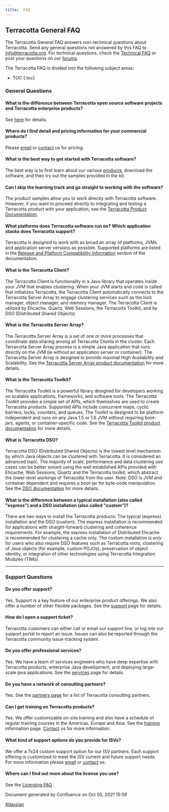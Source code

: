 ```yaml
---
title:  FAQ  
---
```


Terracotta General FAQ
----------------------

The Terracotta General FAQ answers non-technical questions about Terracotta. Send any general questions not answered by this FAQ to info@terracotta.org. For technical questions, check the [Technical FAQ](Technical+FAQ) or post your questions on our [forums](http://forums.terracotta.org).

The Terracotta FAQ is divided into the following subject areas:

* TOC
{:toc}

### General Questions

#### What is the difference between Terracotta open source software projects and Terracotta enterprise products?

See [here](http://www.terracotta.org/open-source) for details.

#### Where do I find detail and pricing information for your commercial products?

Please [email](mailto:sales@terracottatech.com) or [contact](http://www.terracotta.org/contact) us for pricing.

#### What is the best way to get started with Terracotta software?

The best way is to first learn about our various [products](http://www.terracotta.org/products), download the software, and then try out the samples provided in the kit.

#### Can I skip the learning track and go straight to working with the software?

The product samples allow you to work directly with Terracotta software. However, if you want to proceed directly to integrating and testing a Terracotta product with your application, see the [Terracotta Product Documentation](http://www.terracotta.org/documentation).

#### What platforms does Terracotta software run on? Which application stacks does Terracotta support?

Terracotta is designed to work with as broad an array of platforms, JVMs and application server versions as possible. Supported platforms are listed in the [Release and Platform Compatibility Information](Home) section of the documentation.

#### What is the Terracotta Client?

The Terracotta Client is functionality in a Java library that operates inside your JVM that enables clustering. When your JVM starts and code is called that initializes Terracotta, the Terracotta Client automatically connects to the Terracotta Server Array to engage clustering services such as the lock manager, object manager, and memory manager. The Terracotta Client is utilized by Ehcache, Quartz, Web Sessions, the Terracotta Toolkit, and by DSO (Distributed Shared Objects).

#### What is the Terracotta Server Array?

The Terracotta Server Array is a set of one or more processes that coordinate data sharing among all Terracotta Clients in the cluster. Each Terracotta Server Array process is a simple Java application that runs directly on the JVM (ie without an application server or container). The Terracotta Server Array is designed to provide maximal High Availability and Scalability. See the [Terracotta Server Array product documentation](http://www.terracotta.org/documentation/server-arrays) for more details.

#### What is the Terracotta Toolkit?

The Terracotta Toolkit is a powerful library designed for developers working on scalable applications, frameworks, and software tools. The Terracotta Toolkit provides a simple set of APIs, which themselves are used to create Terracotta products. Supported APIs include concurrent maps, cyclic barriers, locks, counters, and queues. The Toolkit is designed to be platform independent and runs on any Java 1.5 or 1.6 JVM without requiring boot-jars, agents, or container-specific code. See the [Terracotta Toolkit product documentation](http://www.terracotta.org/documentation/toolkit-intro) for more details.

#### What is Terracotta DSO?

Terracotta DSO (Distributed Shared Objects) is the lowest level mechanism by which Java objects can be clustered with Terracotta. It is considered an advanced topic. The majority of scale, performance and data clustering use cases can be better solved using the well established APIs provided with Ehcache, Web Sessions, Quartz and the Terracotta toolkit, which abstract the lower-level workings of Terracotta from the user. Note: DSO is JVM and container dependent and requires a boot-jar for byte-code manipulation. See the [DSO documentation](http://www.terracotta.org/confluence/display/docs/Home) for more details.

#### What is the difference between a typical installation (also called "express") and a DSO installation (also called "custom")?

There are two ways to install the Terracotta products: The typical (express) installation and the DSO (custom). The express installation is recommended for applications with straight-forward clustering and coherence requirements. For example, the express installation of Distributed Ehcache is recommended for clustering a cache only. The custom installation is _only_ for users who also require DSO features such as Terracotta roots, clustering of Java objects (for example, custom POJOs), preservation of object identity, or integration of other technologies using Terracotta Integration Modules (TIMs).

* * *

### Support Questions

#### Do you offer support?

Yes. Support is a key feature of our enterprise product offerings. We also offer a number of other flexible packages. See the [support](http://www.terracotta.org/support) page for details.

#### How do I open a support ticket?

Terracotta customers can either call or email our support line, or log into our support portal to report an issue. Issues can also be reported through the Terracotta community issue-tracking system.

#### Do you offer professional services?

Yes. We have a team of services engineers who have deep expertise with Terracotta products, enterprise Java development, and deploying large-scale java applications. See the [services](http://www.terracotta.org/services) page for details.

#### Do you have a network of consulting partners?

Yes. See the [partners page](http://www.terracotta.org/company/partners) for a list of Terracotta consulting partners.

#### Can I get training on Terracotta products?

Yes. We offer customizable on-site training and also have a schedule of regular training courses in the Americas, Europe and Asia. See the [training](http://www.terracotta.org/training) information page. [Contact](http://www.terracotta.org/contact) us for more information.

#### What kind of support options do you provide for ISVs?

We offer a 7x24 custom support option for our ISV partners. Each support offering is customized to meet the ISV current and future support needs. For more information please [email](mailto:info@terracottatech.com) or [contact](http://www.terracotta.org/contact) us.

#### Where can I find out more about the license you use?

See the [Licensing FAQ](http://www.terracotta.org/legal/licensing-faq) .

Document generated by Confluence on Oct 05, 2021 15:59

[Atlassian](http://www.atlassian.com/)

